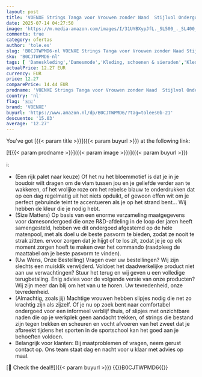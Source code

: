 ```yaml
---
layout: post
title: 'VOENXE Strings Tanga voor Vrouwen zonder Naad  Stijlvol Ondergoed met Lage Taille  Onzichtbare Slipjes in een Multipack van 5'
date: 2025-07-14 04:27:50
image: 'https://m.media-amazon.com/images/I/31UYBXypJfL._SL500_._SL400_.jpg'
comments: true
category: ofertas
author: 'tole.es'
slug: 'B0CJTWPMD6-nl VOENXE Strings Tanga voor Vrouwen zonder Naad Stijlvol...'
sku: 'B0CJTWPMD6-nl'
tags: [ 'Dameskleding','Damesmode','Kleding, schoenen & sieraden','Kleding, schoenen en sieraden','Lingerie & ondergoed dames','Nachtkleding, lingerie & ondergoed dames','Onderbroeken dames','voenxe','🇳🇱', ]
actualPrice: 12.27 EUR
currency: EUR
price: 12.27
comparePrice: 14.44 EUR
prodname: 'VOENXE Strings Tanga voor Vrouwen zonder Naad  Stijlvol Ondergoed met Lage Taille  Onzichtbare Slipjes in een Multipack van 5'
country: 'nl'
flag: '🇳🇱'
brand: 'VOENXE'
buyurl: 'https://www.amazon.nl/dp/B0CJTWPMD6/?tag=tolees0b-21'
descuento: '15.03'
average: '12.27'
---
```


You've got [{{< param title >}}]({{< param buyurl >}}) at the following link:

[![{{< param prodname >}}]({{< param image >}})]({{< param buyurl >}})

ℹ️:

- (Een rijk palet naar keuze) Of het nu het bloemmotief is dat je in je boudoir wilt dragen om de vlam tussen jou en je geliefde verder aan te wakkeren, of het vrolijke roze om het rebelse blauw te onderdrukken dat op een dag regelmatig uit het niets opduikt, of gewoon effen wit om je perfect gebruinde teint te accentueren als je op het strand bent... Wij hebben de kleur die je nodig hebt.
- (Size Matters) Op basis van een enorme verzameling maatgegevens voor damesondergoed die onze R&D-afdeling in de loop der jaren heeft samengesteld, hebben we dit ondergoed afgestemd op de hele matenpool, met als doel u de beste pasvorm te bieden, zodat ze nooit te strak zitten. ervoor zorgen dat je hijgt of te los zit, zodat je je op elk moment zorgen hoeft te maken over het commando (raadpleeg de maattabel om je beste pasvorm te vinden).
- (Uw Wens, Onze Bestelling) Vragen over uw bestellingen? Wij zijn slechts een muisklik verwijderd. Voldoet het daadwerkelijke product niet aan uw verwachtingen? Stuur het terug en wij geven u een volledige terugbetaling. Enig advies voor de volgende versie van onze producten? Wij zijn meer dan blij om het van u te horen. Uw tevredenheid, onze tevredenheid.
- (Almachtig, zoals jij) Machtige vrouwen hebben slipjes nodig die net zo krachtig zijn als zijzelf. Of je nu op zoek bent naar comfortabel ondergoed voor een informeel verblijf thuis, of slipjes met onzichtbare naden die op je werkplek geen aandacht trekken, of strings die bestand zijn tegen trekken en scheuren en vocht afvoeren van het zweet dat je afbreekt tijdens het sporten in de sportschool kan het goed aan je behoeften voldoen.
- Belangrijk voor klanten: Bij maatproblemen of vragen, neem gerust contact op. Ons team staat dag en nacht voor u klaar met advies op maat

[🛒 Check the deal!!]({{< param buyurl >}})
{{<world>}}B0CJTWPMD6{{</world>}}
